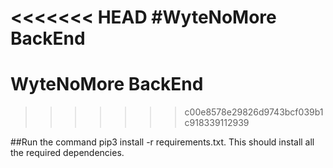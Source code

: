 <<<<<<< HEAD
#WyteNoMore BackEnd
=======
#  WyteNoMore BackEnd

>>>>>>> c00e8578e29826d9743bcf039b1c918339112939

##Run the command pip3 install -r requirements.txt. This should install all the required dependencies.